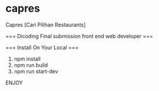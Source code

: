# capres
Capres [Cari Pilihan Restaurants]

=== Dicoding Final submission front end web developer ===

=== Install On Your Local ===
1. npm install
2. npm run build
3. npm run start-dev


ENJOY
